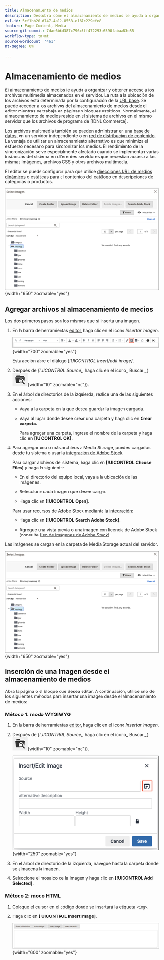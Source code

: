 ```yaml
---
title: Almacenamiento de medios
description: Descubra cómo el almacenamiento de medios le ayuda a organizar y obtener acceso a los archivos multimedia de Commerce almacenados en el servidor.
exl-id: 5cf1bb20-d747-4a12-8558-e167c229efe8
feature: Page Content, Media
source-git-commit: 7dae6b6d387c796c5ff472293c6590fabaa83e85
workflow-type: tm+mt
source-wordcount: '461'
ht-degree: 0%

---
```


# Almacenamiento de medios

El almacenamiento de medios le ayuda a organizar y obtener acceso a los archivos multimedia almacenados en el servidor. La ruta a la ubicación de los archivos está determinada por la configuración de la [URL base](../stores-purchase/store-urls.md). Se puede acceder a los archivos del almacenamiento de medios desde el editor mientras se trabaja en páginas y bloques estáticos. Normalmente, el almacenamiento de medios reside en el sistema de archivos en el mismo servidor que los archivos de programa de [!DNL Commerce].

Los archivos multimedia también se pueden administrar en una [base de datos](media-storage-database.md), en un servidor independiente o en [red de distribución de contenido](media-storage-content-delivery-network.md). La ventaja de utilizar un almacenamiento alternativo es que minimiza el esfuerzo necesario para sincronizar los medios. El rendimiento de la sincronización se ve especialmente afectado cuando se implementan varias instancias del sistema en diferentes servidores que necesitan acceso a las mismas imágenes, archivos CSS y otros archivos multimedia.

El editor se puede configurar para que utilice [direcciones URL de medios dinámicos](../catalog/catalog-urls.md#configure-catalog-media-url-format) o estáticas para el contenido del catálogo en descripciones de categorías o productos.

![[!DNL Commerce] almacenamiento de medios](./assets/media-storage.png){width="650" zoomable="yes"}

## Agregar archivos al almacenamiento de medios

Los dos primeros pasos son los mismos que si inserta una imagen.

1. En la barra de herramientas [editor](editor.md), haga clic en el icono _Insertar imagen_.

   ![Icono Insertar imagen](./assets/editor-toolbar-image-button.png){width="700" zoomable="yes"}

   Esta acción abre el diálogo _[!UICONTROL Insert/edit image]_.

1. Después de _[!UICONTROL Source]_, haga clic en el icono_ Buscar _(![Icono de búsqueda](./assets/media-gallery-icon-browse.png){width="10" zoomable="no"}).

1. En el árbol de directorios de la izquierda, realice una de las siguientes acciones:

   - Vaya a la carpeta en la que desea guardar la imagen cargada.

   - Vaya al lugar donde desee crear una carpeta y haga clic en **Crear carpeta**.

     Para agregar una carpeta, ingrese el nombre de la carpeta y haga clic en **[!UICONTROL OK]**.

1. Para agregar uno o más archivos a Media Storage, puedes cargarlos desde tu sistema o usar la [integración de Adobe Stock](adobe-stock.md):

   Para cargar archivos del sistema, haga clic en **[!UICONTROL Choose Files]** y haga lo siguiente:

   - En el directorio del equipo local, vaya a la ubicación de las imágenes.

   - Seleccione cada imagen que desee cargar.

   - Haga clic en **[!UICONTROL Open]**.

   Para usar recursos de Adobe Stock mediante la [integración](adobe-stock.md):

   - Haga clic en **[!UICONTROL Search Adobe Stock]**.

   - Agregue una vista previa o una imagen con licencia de Adobe Stock (consulte [Uso de imágenes de Adobe Stock](adobe-stock-manage.md)).

Las imágenes se cargan en la carpeta de Media Storage actual del servidor.

![[!DNL Commerce] almacenamiento de medios](./assets/media-storage.png){width="650" zoomable="yes"}

## Inserción de una imagen desde el almacenamiento de medios

Abra la página o el bloque que desea editar. A continuación, utilice uno de los siguientes métodos para insertar una imagen desde el almacenamiento de medios:

### Método 1: modo WYSIWYG

1. En la barra de herramientas [editor](editor.md), haga clic en el icono _Insertar imagen_.

1. Después de _[!UICONTROL Source]_, haga clic en el icono_ Buscar _(![Icono de búsqueda](./assets/media-gallery-icon-browse.png){width="10" zoomable="no"}).

   ![Seleccionar el icono de búsqueda](./assets/editor-dialog-insert-image.png){width="250" zoomable="yes"}

1. En el árbol de directorio de la izquierda, navegue hasta la carpeta donde se almacena la imagen.

1. Seleccione el mosaico de la imagen y haga clic en **[!UICONTROL Add Selected]**.

### Método 2: modo HTML

1. Coloque el cursor en el código donde se insertará la etiqueta `<img>`.

1. Haga clic en **[!UICONTROL Insert Image]**.

   ![Insertar imagen (modo HTML)](./assets/editor-html-mode-insert-image.png){width="600" zoomable="yes"}
